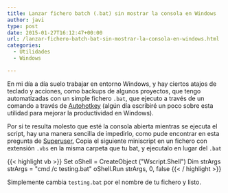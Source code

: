 ```yaml
---
title: Lanzar fichero batch (.bat) sin mostrar la consola en Windows
author: javi
type: post
date: 2015-01-27T16:12:47+00:00
url: /lanzar-fichero-batch-bat-sin-mostrar-la-consola-en-windows.html
categories:
  - Utilidades
  - Windows

---
```

En mi día a día suelo trabajar en entorno Windows, y hay ciertos atajos de teclado y acciones, como backups de algunos proyectos, que tengo automatizadas con un simple fichero `.bat`, que ejecuto a través de un comando a través de [Autohotkey][1] (algún día escribiré un poco sobre esta utilidad para mejorar la productividad en Windows).

Por si te resulta molesto que esté la consola abierta mientras se ejecuta el script, hay una manera sencilla de impedirlo, como pude encontrar en esta pregunta de [Superuser.][2] Copia el siguiente miniscript en un fichero con extensión `.vbs` en la misma carpeta que tu bat, y ejecutalo en lugar del `.bat`

{{< highlight vb >}}
Set oShell = CreateObject ("Wscript.Shell") 
Dim strArgs
strArgs = "cmd /c testing.bat"
oShell.Run strArgs, 0, false
{{< / highlight >}}

Simplemente cambia `testing.bat` por el nombre de tu fichero y listo.

 [1]: http://www.autohotkey.com/ "Autohotkey"
 [2]: http://superuser.com/questions/140047/how-to-run-a-batch-file-without-launching-a-command-window
